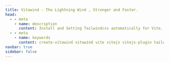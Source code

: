 ```yaml
---
title: Vitawind - The Lightning Wind , Stronger and Faster.
head:
  - - meta
    - name: description
      content: Install and Setting Tailwindcss automatically for Vite. Easy To Install, automatically open Tailwind JIT Mode and  One-Command Setting
  - - meta
    - name: keywords
      content: create-vitawind vitawind vite vitejs vitejs-plugin tailwind tailwindcss hmr
navbar: true
sidebar: false
---
```


<script setup>
import HomePage from '.vitepress/components/HomePage.vue'
import Footer from '.vitepress/components/Footer.vue'
</script>

<HomePage />
<Footer />